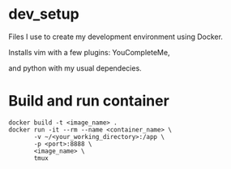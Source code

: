 # dev_setup
Files I use to create my development environment using Docker. 

Installs vim with a few plugins: YouCompleteMe, 

and python with my usual dependecies. 



# Build and run container
```
docker build -t <image_name> .
docker run -it --rm --name <container_name> \
       -v ~/<your_working_directory>:/app \
       -p <port>:8888 \
       <image_name> \
       tmux 
```

